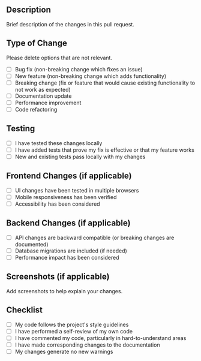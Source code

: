 ## Description

Brief description of the changes in this pull request.

## Type of Change

Please delete options that are not relevant.

- [ ] Bug fix (non-breaking change which fixes an issue)
- [ ] New feature (non-breaking change which adds functionality)
- [ ] Breaking change (fix or feature that would cause existing functionality to not work as expected)
- [ ] Documentation update
- [ ] Performance improvement
- [ ] Code refactoring

## Testing

- [ ] I have tested these changes locally
- [ ] I have added tests that prove my fix is effective or that my feature works
- [ ] New and existing tests pass locally with my changes

## Frontend Changes (if applicable)

- [ ] UI changes have been tested in multiple browsers
- [ ] Mobile responsiveness has been verified
- [ ] Accessibility has been considered

## Backend Changes (if applicable)

- [ ] API changes are backward compatible (or breaking changes are documented)
- [ ] Database migrations are included (if needed)
- [ ] Performance impact has been considered

## Screenshots (if applicable)

Add screenshots to help explain your changes.

## Checklist

- [ ] My code follows the project's style guidelines
- [ ] I have performed a self-review of my own code
- [ ] I have commented my code, particularly in hard-to-understand areas
- [ ] I have made corresponding changes to the documentation
- [ ] My changes generate no new warnings
